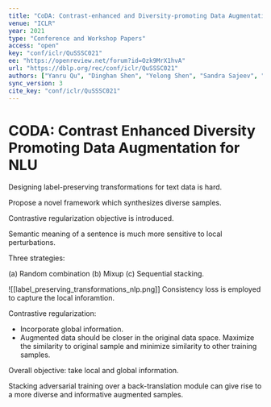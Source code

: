 ```yaml
---
title: "CoDA: Contrast-enhanced and Diversity-promoting Data Augmentation for Natural Language Understanding."
venue: "ICLR"
year: 2021
type: "Conference and Workshop Papers"
access: "open"
key: "conf/iclr/QuSSSC021"
ee: "https://openreview.net/forum?id=Ozk9MrX1hvA"
url: "https://dblp.org/rec/conf/iclr/QuSSSC021"
authors: ["Yanru Qu", "Dinghan Shen", "Yelong Shen", "Sandra Sajeev", "Weizhu Chen", "Jiawei Han"]
sync_version: 3
cite_key: "conf/iclr/QuSSSC021"
---
```

# CODA: Contrast Enhanced Diversity Promoting Data Augmentation for NLU

Designing label-preserving transformations for text data is hard.

Propose a novel framework which synthesizes diverse samples.

Contrastive regularization objective is introduced.

Semantic meaning of a sentence is much more sensitive to local perturbations.

Three strategies:

 (a) Random combination
 (b) Mixup
 (c) Sequential stacking.


 ![[label_preserving_transformations_nlp.png]]
 Consistency loss is employed to capture the local inforamtion.

 Contrastive regularization:

  - Incorporate global information.
  - Augmented data should be closer in the original data space. Maximize the similarity to original sample and minimize similarity to other training samples.


Overall objective: take local and global information.

Stacking adversarial training over a back-translation module can give rise to a more diverse and informative augmented samples.